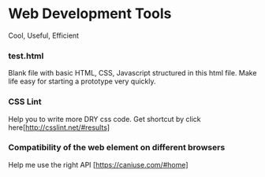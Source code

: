 # Web Development Tools
Cool, Useful, Efficient

### test.html
Blank file with basic HTML, CSS, Javascript structured in this html file. Make life easy for starting a prototype very quickly.


### CSS Lint
Help you to write more DRY css code. Get shortcut by click here[http://csslint.net/#results]

### Compatibility of the web element on different browsers
Help me use the right API [https://caniuse.com/#home]
